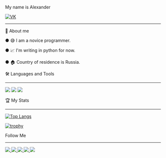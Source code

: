 ﻿My name is Alexander

[![VK](https://img.shields.io/badge/-VK-40CFFF?style=for-the-badge&logo=VK&logoColor=FFFFFF)](https://vk.com/komorilfg)

---

🤖 About me

● 😅 I am a novice programmer.

● 📈 I'm writing in python for now.
                                 
● 🏠 Country of residence is Russia.

🛠️ Languages and Tools

---

<img src="https://img.shields.io/badge/Python-090909?style=for-the-badge&logo=Python&logoColor=DCEB35"/> <img src="https://img.shields.io/badge/Aiogram-090909?style=for-the-badge&logo=Aiogram&logoColor=6A207B"/> <img src="https://img.shields.io/badge/C Sharp-090909?style=for-the-badge&logo=C Sharp&logoColor=6A207B"/>

🏆 My Stats

---

[![Top Langs](https://github-readme-stats.vercel.app/api/top-langs/?username=Komorif&hide_progress=true&theme=dark)](https://github.com/anuraghazra/github-readme-stats)

[![trophy](https://github-profile-trophy.vercel.app/?username=ryo-ma&theme=onedark)](https://github.com/ryo-ma/github-profile-trophy)

Follow Me

---

<a href="https://www.youtube.com/channel/UC9EJAIYe4sL0iGB_huHTqHw"> <img src="https://img.shields.io/badge/YouTube1-090909?style=for-the-badge&logo=YouTube&logoColor=FE1901"/>
<a href="https://www.youtube.com/channel/UCb2GlPOgqB_VpWTvQM_dzKg"> <img src="https://img.shields.io/badge/YouTube2-090909?style=for-the-badge&logo=YouTube&logoColor=FE1901"/>
<a href="https://t.me/New_Vision_rus_en_bot"> <img src="https://img.shields.io/badge/TelegramBotMain-090909?style=for-the-badge&logo=Telegram&logoColor=40CFFF"/>
<a href=""> <img src="https://img.shields.io/badge/TelegramBot2-090909?style=for-the-badge&logo=Telegram&logoColor=40CFFF"/>
<a href="https://www.twitch.tv/komorifn"> <img src="https://img.shields.io/badge/Twitch-090909?style=for-the-badge&logo=Twitch&logoColor=B03AFF"/>